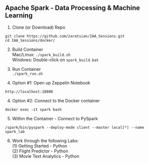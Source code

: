 ## Apache Spark - Data Processing & Machine Learning
1. Clone (or Download) Repo
```
git clone https://github.com/zaratsian/IAA_Sessions.git
cd IAA_Sessions/docker/
```

2. Build Container
<br>Mac/Linux:  ```./spark_build.sh```
<br>Windows:    Double-click on ```spark_build.bat```

3. Run Container
<br>```./spark_run.sh```

4. Option #1: Open up Zeppelin Notebook
```
http://localhost:18080
```
4. Option #2: Connect to the Docker container
```
docker exec -it spark bash
```
5. Within the Container - Connect to PySpark
```
/spark/bin/pyspark --deploy-mode client --master local[*] --name spark_lab
```
6. Work through the following Labs:
<br>(1) Getting Started - Python
<br>(2) Flight Predictor - Python 
<br>(3) Movie Text Analytics - Python

